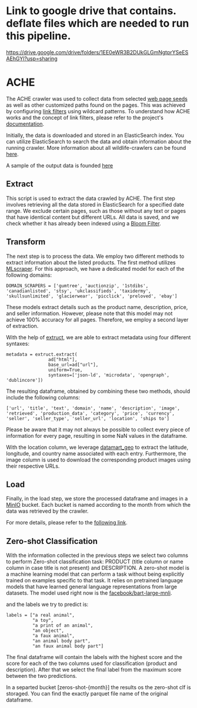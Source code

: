 # Link to google drive that contains. deflate files which are needed to run this pipeline.
https://drive.google.com/drive/folders/1EE0eWR3B2DUkGLGmNgtprYSeESAEhGYl?usp=sharing
# ACHE

The ACHE crawler was used to collect data from selected [web page seeds](https://drive.google.com/file/d/17EU4HyCy5D88yCa1FGo8EhU4C137chgI/view?usp=drive_link) as well as other customized paths found on the pages. This was achieved by configuring [link filters](https://drive.google.com/file/d/1SfqHUoKgjARxSr_bSkw5jSFTpKLOn3_G/view?usp=drive_link) using wildcard patterns. To understand how ACHE works and the concept of link filters, please refer to the project's [documentation](http://ache.readthedocs.io/en/latest/).

Initially, the data is downloaded and stored in an ElasticSearch index. You can utilize ElasticSearch to search the data and obtain information about the running crawler. More information about all wildlife-crawlers can be found [here](https://docs.google.com/spreadsheets/d/1K7TuQbxaEz_IOqPW5oxDst6EM_GNQjUPO7DQQoQ0cn4/edit#gid=0).

A sample of the output data is founded [here](https://github.com/VIDA-NYU/DISN-Wildlife-Internal/blob/main/data/labeled_ads.csv)

## Extract

This script is used to extract the data crawled by ACHE. The first step involves retrieving all the data stored in ElasticSearch for a specified date range. We exclude certain pages, such as those without any text or pages that have identical content but different URLs. All data is saved, and we check whether it has already been indexed using a [Bloom Filter](https://github.com/VIDA-NYU/DISN-Wildlife-Internal/blob/ETL_s3/ETL_pipeline/bloom_filter.py).

## Transform

The next step is to process the data. We employ two different methods to extract information about the listed products. The first method utilizes [MLscraper](https://github.com/lorey/mlscraper). For this approach, we have a dedicated model for each of the following domains:
```
DOMAIN_SCRAPERS = ['gumtree', 'auctionzip', '1stdibs', 'canadianlisted', 'stsy', 'ukclassifieds', 'taxidermy', 'skullsunlimited', 'glacierwear', 'picclick', 'preloved', 'ebay']
```
These models extract details such as the product name, description, price, and seller information. However, please note that this model may not achieve 100% accuracy for all pages. Therefore, we employ a second layer of extraction.

With the help of [extruct](https://github.com/scrapinghub/extruct), we are able to extract metadata using four different syntaxes:
```
metadata = extruct.extract(
                ad["html"],
                base_url=ad["url"],
                uniform=True,
                syntaxes=['json-ld', 'microdata', 'opengraph', 'dublincore'])
```
The resulting dataframe, obtained by combining these two methods, should include the following columns:
```
['url', 'title', 'text', 'domain', 'name', 'description', 'image', 'retrieved', 'production_data', 'category', 'price', 'currency', 'seller', 'seller_type', 'seller_url', 'location', 'ships to']
```
Please be aware that it may not always be possible to collect every piece of information for every page, resulting in some NaN values in the dataframe.

With the location column, we leverage [datamart_geo](https://gitlab.com/ViDA-NYU/auctus/datamart-geo) to extract the latitude, longitude, and country name associated with each entry. Furthermore, the image column is used to download the corresponding product images using their respective URLs.

## Load

Finally, in the load step, we store the processed dataframe and images in a [MinIO](https://miniodisn.hsrn.nyu.edu/browser) bucket. Each bucket is named according to the month from which the data was retrieved by the crawler.

For more details, please refer to the [following link](https://docs.google.com/presentation/d/14Azy2_fdiq7it8s9sV5XxxfC7x8Hwdip49D_Q8SQshA/edit#slide=id.p).


## Zero-shot Classification

With the information collected in the previous steps we select two columns to perform Zero-shot classification task: PRODUCT (title column or name column in case title is not present) and DESCRIPTION. A zero-shot model is a machine learning model that can perform a task without being explicitly trained on examples specific to that task. It relies on pretrained language models that have learned general language representations from large datasets. The model used right now is the [facebook/bart-large-mnli](https://huggingface.co/facebook/bart-large-mnli).

and the labels we try to predict is:

```
labels = ["a real animal",
          "a toy",
          "a print of an animal",
          "an object",
          "a faux animal",
          "an animal body part",
          "an faux animal body part"]
```

The final dataframe will contain the labels with the highest score and the score for each of the two columns used for classification (product and description). After that we select the final label from the maximum score between the two predictions.

In a separted bucket [zeros-shot-{month}] the results os the zero-shot clf is storaged. You can find the exactly parquet file name of the original dataframe. 
